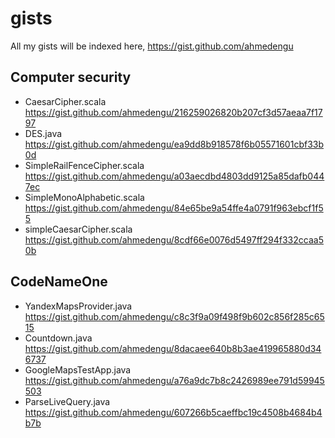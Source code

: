 # gists
All my gists will be indexed here, https://gist.github.com/ahmedengu

## Computer security
* CaesarCipher.scala
https://gist.github.com/ahmedengu/216259026820b207cf3d57aeaa7f1797
* DES.java
https://gist.github.com/ahmedengu/ea9dd8b918578f6b05571601cbf33b0d
* SimpleRailFenceCipher.scala
https://gist.github.com/ahmedengu/a03aecdbd4803dd9125a85dafb0447ec
* SimpleMonoAlphabetic.scala
https://gist.github.com/ahmedengu/84e65be9a54ffe4a0791f963ebcf1f55
* simpleCaesarCipher.scala
https://gist.github.com/ahmedengu/8cdf66e0076d5497ff294f332ccaa50b

## CodeNameOne
* YandexMapsProvider.java
https://gist.github.com/ahmedengu/c8c3f9a09f498f9b602c856f285c6515
* Countdown.java
https://gist.github.com/ahmedengu/8dacaee640b8b3ae419965880d346737
* GoogleMapsTestApp.java
https://gist.github.com/ahmedengu/a76a9dc7b8c2426989ee791d59945503
* ParseLiveQuery.java
https://gist.github.com/ahmedengu/607266b5caeffbc19c4508b4684b4b7b
